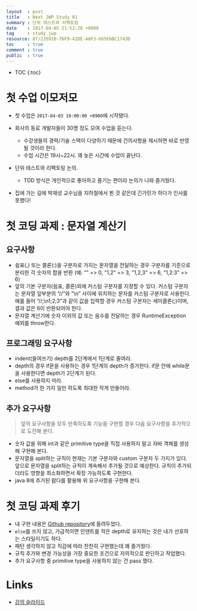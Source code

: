 ```yaml
---
layout  : post
title   : Next JWP Study 01
summary : 단위 테스트와 리팩토링
date    : 2017-04-05 21:52:28 +0900
tag     : study jwp
resource: 87/235910-76F9-42DE-A6F3-665E6BC1743D
toc     : true
comment : true
public  : true
---
```

* TOC
{:toc}

# 첫 수업 이모저모

* 첫 수업은 `2017-04-03 19:00:00 +0900`에 시작됐다.
* 회사의 동료 개발자들이 30명 정도 모여 수업을 듣는다.
    * 수강생들의 경력/기술 스택이 다양하기 때문에 건의사항을 제시하면 바로 반영될 것이라 한다.
    * 수업 시간은 19시~22시. 꽤 늦은 시간에 수업이 끝난다.

* 단위 테스트와 리팩토링 논의.
    * TDD 방식은 개인적으로 좋아하고 즐기는 편이라 논의가 나와 즐거웠다.

* 집에 가는 길에 박재성 교수님을 지하철에서 뵌 것 같은데 긴가민가 하다가 인사를 못했다!

# 첫 코딩 과제 : 문자열 계산기

## 요구사항

* 쉼표(,) 또는 콜론(:)을 구분자로 가지는 문자열을 전달하는 경우 구분자를 기준으로 분리한 각 숫자의 합을 반환 (예: “” => 0, "1,2" => 3, "1,2,3" => 6, “1,2:3” => 6)
* 앞의 기본 구분자(쉼표, 콜론)외에 커스텀 구분자를 지정할 수 있다. 커스텀 구분자는 문자열 앞부분의 “//”와 “\n” 사이에 위치하는 문자를 커스텀 구분자로 사용한다. 예를 들어 “//;\n1;2;3”과 같이 값을 입력할 경우 커스텀 구분자는 세미콜론(;)이며, 결과 값은 6이 반환되어야 한다.
* 문자열 계산기에 숫자 이외의 값 또는 음수를 전달하는 경우 RuntimeException 예외를 throw한다.

## 프로그래밍 요구사항

* indent(들여쓰기) depth를 2단계에서 1단계로 줄여라.
* depth의 경우 if문을 사용하는 경우 1단계의 depth가 증가한다. if문 안에 while문을 사용한다면 depth가 2단계가 된다.
* else를 사용하지 마라.
* method가 한 가지 일만 하도록 최대한 작게 만들어라.

## 추가 요구사항

> 앞의 요구사항을 모두 만족하도록 기능을 구현할 경우 다음 요구사항을 추가적으로 도전해 본다.

* 숫자 값을 위해 int과 같은 primitive type을 직접 사용하지 말고 자바 객체를 생성해 구현해 본다.
* 문자열을 split하는 규칙이 현재는 기본 구분자와 custom 구분자 두 가지가 있다. 앞으로 문자열을 split하는 규칙이 계속해서 추가될 것으로 예상한다. 규칙이 추가되더라도 영향을 최소화하면서 확장 가능하도록 구현한다.
* java 8에 추가된 람다를 활용해 위 요구사항을 구현해 본다.

# 첫 코딩 과제 후기

* 내 구현 내용은 [Github repository](https://github.com/johngrib/jwp_calculator)에 올려두었다.
* `else`를 쓰지 않고, 가급적이면 인덴트를 적은 depth로 유지하는 것은 내가 선호하는 스타일이기도 하다.
* 패턴 생각하지 않고 직감에 따라 찬찬히 구현했는데 꽤 즐거웠다.
* 규칙 추가와 변경 가능성을 가장 중요한 조건으로 자의적으로 판단하고 작업했다.
* 추가 요구사항 중 primitive type을 사용하지 않는 건 pass 했다.

# Links

* [강의 슬라이드](https://firebasestorage.googleapis.com/v0/b/nextstep-real.appspot.com/o/lesson-attachments%2F-KgqHzXq92AfQVxeZor5%2F%EA%B3%BC%EC%A0%95%20%EC%86%8C%EA%B0%9C.pdf?alt=media&token=23006ea0-85e7-479c-86a8-770d499e7f5d)

